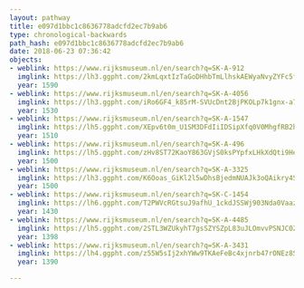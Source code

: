 ```yaml
---
layout: pathway
title: e097d1bbc1c8636778adcfd2ec7b9ab6
type: chronological-backwards
path_hash: e097d1bbc1c8636778adcfd2ec7b9ab6
date: 2018-06-23 07:36:42
objects:
- weblink: https://www.rijksmuseum.nl/en/search?q=SK-A-912
  imglink: https://lh3.ggpht.com/2kmLqxtIzTaGoDHhbTmLlhskAEWyaNvyZYFc5f65XKk2MPXp0ARRuK4Y-uBubLreMejsTUBtUYbTG31A35xINQmShA=s200
  year: 1590
- weblink: https://www.rijksmuseum.nl/en/search?q=SK-A-4056
  imglink: https://lh3.ggpht.com/iRo6GF4_k85rM-SVUcDnt2BjPKOLp7k1gnx-a7CMnAONc0ZS2yqvY6eTScWuWaOuZ_UPyQtXRXhQjzteqDJNWj1uzQ=s200
  year: 1530
- weblink: https://www.rijksmuseum.nl/en/search?q=SK-A-1547
  imglink: https://lh5.ggpht.com/XEpv6t0m_U1SM3DFdIiIDSipXfq0V0MhgfRB2hdx_qTCJ8qLRdAF7daVGcPozMWmBTt2o3rpZeSAZ5dz5wEYP0W32Bg=s200
  year: 1510
- weblink: https://www.rijksmuseum.nl/en/search?q=SK-A-496
  imglink: https://lh5.ggpht.com/zHv8ST72KaoY863GVjS0ksPYpfxLHkXdQti9He7OpH631-VOfy2NzIB-1p-mJWQh0XwTUc36Nxnu0K0rTL8sVL-hO1oy=s200
  year: 1500
- weblink: https://www.rijksmuseum.nl/en/search?q=SK-A-3325
  imglink: https://lh3.ggpht.com/K6Ooas_GiKl2l5wDhsBjedmNUAJk3oQAikry4Sok8BM92l8H5aEkwo3P7WyFkV0jr2EBVqmGVVb4AHj7ygibzHwxV7M=s200
  year: 1500
- weblink: https://www.rijksmuseum.nl/en/search?q=SK-C-1454
  imglink: https://lh6.ggpht.com/T2PWVcRGtsuJ9afhU_1ckdJSSWj903Nda0Vaaz_UlPs22wNR0o6R7H_EvUkX2VpL6rm2_zinnk5Wy2COv5TLgzMkZO4=s200
  year: 1430
- weblink: https://www.rijksmuseum.nl/en/search?q=SK-A-4485
  imglink: https://lh5.ggpht.com/2STL3WZUkyhT7gsSZYSZpL83uJLOmvvPSNJC0ZFu8vBiMuygEGhJJjq8Wh0Pm9gadN-flukzApWFMyjjEHtadGTWUCs=s200
  year: 1398
- weblink: https://www.rijksmuseum.nl/en/search?q=SK-A-3431
  imglink: https://lh4.ggpht.com/z55W5sIj2xhYWw9TKAeFeBc4xjnrb47rONEz8SSMJdvo_8BaK_p41GquHuzbha8xLnF5hg_fuFwBun2GxFiSEGsy5XQ8=s200
  year: 1390

---
```

